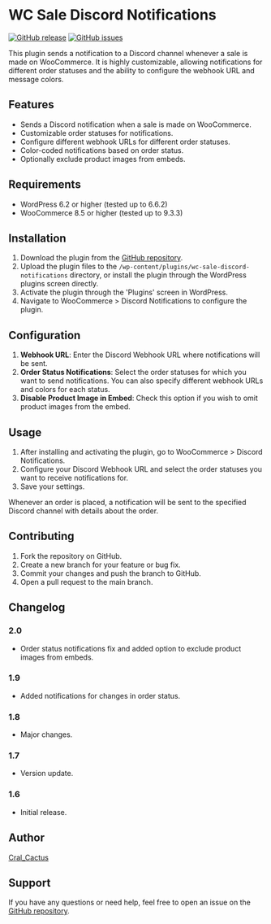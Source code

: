 # WC Sale Discord Notifications

[![GitHub release](https://img.shields.io/github/release/Cral-Cactus/wc-sale-discord-notifications.svg)](https://github.com/Cral-Cactus/wc-sale-discord-notifications/releases)
[![GitHub issues](https://img.shields.io/github/issues/Cral-Cactus/wc-sale-discord-notifications.svg)](https://github.com/Cral-Cactus/wc-sale-discord-notifications/issues/)

This plugin sends a notification to a Discord channel whenever a sale is made on WooCommerce. It is highly customizable, allowing notifications for different order statuses and the ability to configure the webhook URL and message colors.

## Features

- Sends a Discord notification when a sale is made on WooCommerce.
- Customizable order statuses for notifications.
- Configure different webhook URLs for different order statuses.
- Color-coded notifications based on order status.
- Optionally exclude product images from embeds.

## Requirements

- WordPress 6.2 or higher (tested up to 6.6.2)
- WooCommerce 8.5 or higher (tested up to 9.3.3)

## Installation

1. Download the plugin from the [GitHub repository](https://github.com/Cral-Cactus/wc-sale-discord-notifications).
2. Upload the plugin files to the `/wp-content/plugins/wc-sale-discord-notifications` directory, or install the plugin through the WordPress plugins screen directly.
3. Activate the plugin through the 'Plugins' screen in WordPress.
4. Navigate to WooCommerce > Discord Notifications to configure the plugin.

## Configuration

1. **Webhook URL**: Enter the Discord Webhook URL where notifications will be sent.
2. **Order Status Notifications**: Select the order statuses for which you want to send notifications. You can also specify different webhook URLs and colors for each status.
3. **Disable Product Image in Embed**: Check this option if you wish to omit product images from the embed.

## Usage

1. After installing and activating the plugin, go to WooCommerce > Discord Notifications.
2. Configure your Discord Webhook URL and select the order statuses you want to receive notifications for.
3. Save your settings.

Whenever an order is placed, a notification will be sent to the specified Discord channel with details about the order.

## Contributing

1. Fork the repository on GitHub.
2. Create a new branch for your feature or bug fix.
3. Commit your changes and push the branch to GitHub.
4. Open a pull request to the main branch.

## Changelog

### 2.0
- Order status notifications fix and added option to exclude product images from embeds.

### 1.9
- Added notifications for changes in order status.

### 1.8
- Major changes.

### 1.7
- Version update.

### 1.6
- Initial release.

## Author

[Cral_Cactus](https://github.com/Cral-Cactus)

## Support

If you have any questions or need help, feel free to open an issue on the [GitHub repository](https://github.com/Cral-Cactus/wc-sale-discord-notifications/issues).